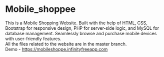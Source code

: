 # Mobile_shoppee
This is a Mobile Shopping Website. Built with the help of HTML, CSS, Bootstrap for responsive design, PHP for server-side logic, and MySQL for database management. Seamlessly browse and purchase mobile devices with user-friendly features.<br>
All the files related to the website are in the master branch.<br>
Demo - https://mobileshoppe.infinityfreeapp.com
